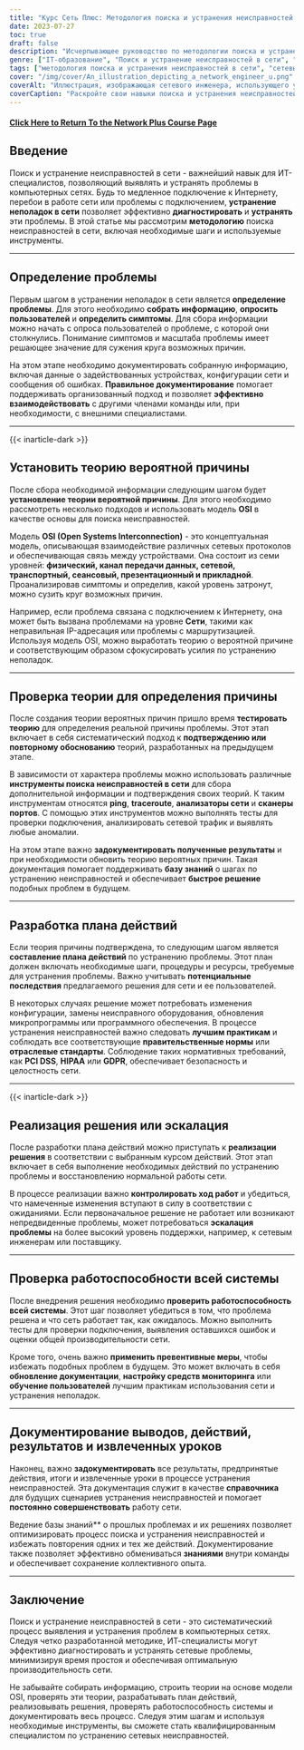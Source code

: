 ```yaml
---
title: "Курс Сеть Плюс: Методология поиска и устранения неисправностей в сети"
date: 2023-07-27
toc: true
draft: false
description: "Исчерпывающее руководство по методологии поиска и устранения неисправностей в сети, включающее этапы, инструменты и лучшие практики для эффективного и результативного решения сетевых проблем."
genre: ["IT-образование", "Поиск и устранение неисправностей в сети", "Сетевая сертификация", "Обучение в области информационных технологий", "Компьютерные сети", "Навыки работы с информационными технологиями", "Технические знания", "ИТ-специалисты", "Сетевые концепции", "Поддержка сети"]
tags: ["методология поиска и устранения неисправностей в сети", "сетевые проблемы", "ИТ-специалисты", "Модель OSI", "сетевые инструменты", "шаги по устранению неисправностей", "производительность сети", "ИТ-навыки", "решение проблем", "диагностика сети", "документирование поиска и устранения неисправностей", "конфигурация сети", "совместная работа пользователей", "постановления правительства", "отраслевые стандарты", "PCI DSS", "HIPAA", "GDPR", "сетевая документация", "постоянное совершенствование", "база сетевых знаний", "функциональность системы", "профилактические меры", "оптимизация производительности сети", "средства поиска и устранения неисправностей в сети", "сетевое подключение", "Учебный курс по информационным технологиям", "процесс поиска и устранения неисправностей в сети", "методы поиска и устранения неисправностей в сети", "лучшие практики сетевой поддержки", "руководство по поиску и устранению неисправностей в сети"]
cover: "/img/cover/An_illustration_depicting_a_network_engineer_u.png"
coverAlt: "Иллюстрация, изображающая сетевого инженера, использующего увеличительное стекло для анализа сетевых соединений и устранения неполадок."
coverCaption: "Раскройте свои навыки поиска и устранения неисправностей в сети"
---
```


#### [Click Here to Return To the Network Plus Course Page](/network-plus-start)

## Введение

Поиск и устранение неисправностей в сети - важнейший навык для ИТ-специалистов, позволяющий выявлять и устранять проблемы в компьютерных сетях. Будь то медленное подключение к Интернету, перебои в работе сети или проблемы с подключением, **устранение неполадок в сети** позволяет эффективно **диагностировать** и **устранять** эти проблемы. В этой статье мы рассмотрим **методологию** поиска неисправностей в сети, включая необходимые шаги и используемые инструменты.

______

## Определение проблемы

Первым шагом в устранении неполадок в сети является **определение проблемы**. Для этого необходимо **собрать информацию**, **опросить пользователей** и **определить симптомы**. Для сбора информации можно начать с опроса пользователей о проблеме, с которой они столкнулись. Понимание симптомов и масштаба проблемы имеет решающее значение для сужения круга возможных причин.

На этом этапе необходимо документировать собранную информацию, включая данные о задействованных устройствах, конфигурации сети и сообщения об ошибках. **Правильное документирование** помогает поддерживать организованный подход и позволяет **эффективно взаимодействовать** с другими членами команды или, при необходимости, с внешними специалистами.

______

{{< inarticle-dark >}}

## Установить теорию вероятной причины

После сбора необходимой информации следующим шагом будет **установление теории вероятной причины**. Для этого необходимо рассмотреть несколько подходов и использовать модель **OSI** в качестве основы для поиска неисправностей.

Модель **OSI (Open Systems Interconnection)** - это концептуальная модель, описывающая взаимодействие различных сетевых протоколов и обеспечивающая связь между устройствами. Она состоит из семи уровней: **физический, канал передачи данных, сетевой, транспортный, сеансовый, презентационный и прикладной**. Проанализировав симптомы и определив, какой уровень затронут, можно сузить круг возможных причин.

Например, если проблема связана с подключением к Интернету, она может быть вызвана проблемами на уровне **Сети**, такими как неправильная IP-адресация или проблемы с маршрутизацией. Используя модель OSI, можно выработать теорию о вероятной причине и соответствующим образом сфокусировать усилия по устранению неполадок.

______

## Проверка теории для определения причины

После создания теории вероятных причин пришло время **тестировать теорию** для определения реальной причины проблемы. Этот этап включает в себя систематический подход к **подтверждению или повторному обоснованию** теорий, разработанных на предыдущем этапе.

В зависимости от характера проблемы можно использовать различные **инструменты поиска неисправностей в сети** для сбора дополнительной информации и подтверждения своих теорий. К таким инструментам относятся **ping**, **traceroute**, **анализаторы сети** и **сканеры портов**. С помощью этих инструментов можно выполнять тесты для проверки подключения, анализировать сетевой трафик и выявлять любые аномалии.

На этом этапе важно **задокументировать полученные результаты** и при необходимости обновить теорию вероятных причин. Такая документация помогает поддерживать **базу знаний** о шагах по устранению неисправностей и обеспечивает **быстрое решение** подобных проблем в будущем.

______

## Разработка плана действий

Если теория причины подтверждена, то следующим шагом является **составление плана действий** по устранению проблемы. Этот план должен включать необходимые шаги, процедуры и ресурсы, требуемые для устранения проблемы. Важно учитывать **потенциальные последствия** предлагаемого решения для сети и ее пользователей.

В некоторых случаях решение может потребовать изменения конфигурации, замены неисправного оборудования, обновления микропрограммы или программного обеспечения. В процессе устранения неисправностей важно следовать **лучшим практикам** и соблюдать все соответствующие **правительственные нормы** или **отраслевые стандарты**. Соблюдение таких нормативных требований, как **PCI DSS**, **HIPAA** или **GDPR**, обеспечивает безопасность и целостность сети.

______

{{< inarticle-dark >}}

## Реализация решения или эскалация

После разработки плана действий можно приступать к **реализации решения** в соответствии с выбранным курсом действий. Этот этап включает в себя выполнение необходимых действий по устранению проблемы и восстановлению нормальной работы сети.

В процессе реализации важно **контролировать ход работ** и убедиться, что намеченные изменения вступают в силу в соответствии с ожиданиями. Если первоначальное решение не работает или возникают непредвиденные проблемы, может потребоваться **эскалация проблемы** на более высокий уровень поддержки, например, к сетевым инженерам или поставщику.

______

## Проверка работоспособности всей системы

После внедрения решения необходимо **проверить работоспособность всей системы**. Этот шаг позволяет убедиться в том, что проблема решена и что сеть работает так, как ожидалось. Можно выполнить тесты для проверки подключения, выявления оставшихся ошибок и оценки общей производительности сети.

Кроме того, очень важно **применить превентивные меры**, чтобы избежать подобных проблем в будущем. Это может включать в себя **обновление документации**, **настройку средств мониторинга** или **обучение пользователей** лучшим практикам использования сети и устранения неполадок.

______

## Документирование выводов, действий, результатов и извлеченных уроков

Наконец, важно **задокументировать** все результаты, предпринятые действия, итоги и извлеченные уроки в процессе устранения неисправностей. Эта документация служит в качестве **справочника** для будущих сценариев устранения неисправностей и помогает **постоянно совершенствовать** работу сети.

Ведение базы знаний** о прошлых проблемах и их решениях позволяет оптимизировать процесс поиска и устранения неисправностей и избежать повторения одних и тех же действий. Документирование также позволяет эффективно обмениваться **знаниями** внутри команды и обеспечивает сохранение коллективного опыта.

______

## Заключение

Поиск и устранение неисправностей в сети - это систематический процесс выявления и устранения проблем в компьютерных сетях. Следуя четко разработанной методике, ИТ-специалисты могут эффективно диагностировать и устранять сетевые проблемы, минимизируя время простоя и обеспечивая оптимальную производительность сети.

Не забывайте собирать информацию, строить теории на основе модели OSI, проверять эти теории, разрабатывать план действий, реализовывать решения, проверять работоспособность системы и документировать весь процесс. Следуя этим шагам и используя необходимые инструменты, вы сможете стать квалифицированным специалистом по устранению сетевых неисправностей.
